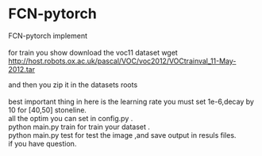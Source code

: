 # FCN-pytorch
FCN-pytorch implement<br>  
for train you show download the voc11 dataset  wget http://host.robots.ox.ac.uk/pascal/VOC/voc2012/VOCtrainval_11-May-2012.tar
 
and then you zip it in the datasets roots<br>  
best important thing in here is the learning rate you must set 1e-6,decay by 10 for [40,50] stoneline.  
all the optim you can set in config.py .<br>
python main.py train for train your dataset .<br>
python main.py test for test the image ,and save output in resuls files.<br>
if you have question.<br>  
